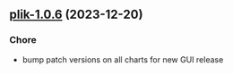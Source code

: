 

## [plik-1.0.6](https://github.com/truecharts/charts/compare/plik-1.0.5...plik-1.0.6) (2023-12-20)

### Chore

- bump patch versions on all charts for new GUI release
  
  